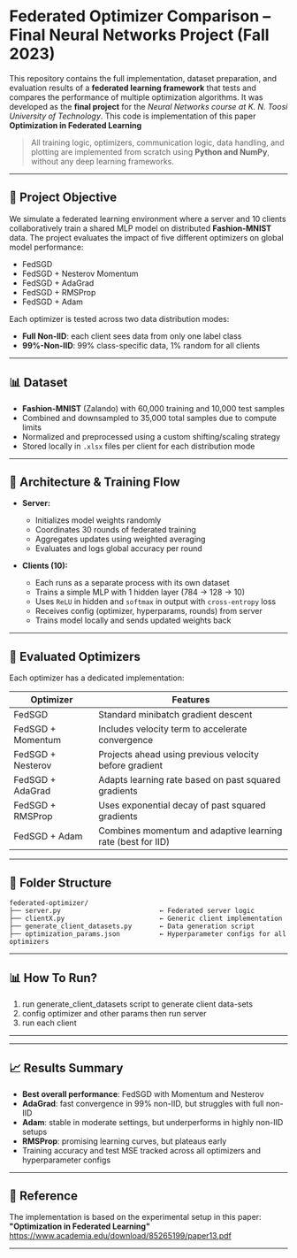 # Federated Optimizer Comparison – Final Neural Networks Project (Fall 2023)

This repository contains the full implementation, dataset preparation, and evaluation results of a **federated learning framework** that tests and compares the performance of multiple optimization algorithms. It was developed as the **final project** for the *Neural Networks course at K. N. Toosi University of Technology*.
This code is implementation of this paper **Optimization in Federated Learning**

> All training logic, optimizers, communication logic, data handling, and plotting are implemented from scratch using **Python and NumPy**, without any deep learning frameworks.

---

## 🧠 Project Objective

We simulate a federated learning environment where a server and 10 clients collaboratively train a shared MLP model on distributed **Fashion-MNIST** data. The project evaluates the impact of five different optimizers on global model performance:

- FedSGD
- FedSGD + Nesterov Momentum
- FedSGD + AdaGrad
- FedSGD + RMSProp
- FedSGD + Adam

Each optimizer is tested across two data distribution modes:

- **Full Non-IID**: each client sees data from only one label class
- **99%-Non-IID**: 99% class-specific data, 1% random for all clients

---

## 📊 Dataset

- **Fashion-MNIST** (Zalando) with 60,000 training and 10,000 test samples
- Combined and downsampled to 35,000 total samples due to compute limits
- Normalized and preprocessed using a custom shifting/scaling strategy
- Stored locally in `.xlsx` files per client for each distribution mode

---

## 🧱 Architecture & Training Flow

- **Server:**
  - Initializes model weights randomly
  - Coordinates 30 rounds of federated training
  - Aggregates updates using weighted averaging
  - Evaluates and logs global accuracy per round

- **Clients (10):**
  - Each runs as a separate process with its own dataset
  - Trains a simple MLP with 1 hidden layer (784 → 128 → 10)
  - Uses `ReLU` in hidden and `softmax` in output with `cross-entropy` loss
  - Receives config (optimizer, hyperparams, rounds) from server
  - Trains model locally and sends updated weights back

---

## 🧪 Evaluated Optimizers

Each optimizer has a dedicated implementation:

| Optimizer | Features |
|----------|----------|
| FedSGD | Standard minibatch gradient descent |
| FedSGD + Momentum | Includes velocity term to accelerate convergence |
| FedSGD + Nesterov | Projects ahead using previous velocity before gradient |
| FedSGD + AdaGrad | Adapts learning rate based on past squared gradients |
| FedSGD + RMSProp | Uses exponential decay of past squared gradients |
| FedSGD + Adam | Combines momentum and adaptive learning rate (best for IID) |

---

## 📂 Folder Structure

```
federated-optimizer/
├── server.py                         ← Federated server logic
├── clientX.py                        ← Generic client implementation
├── generate_client_datasets.py       ← Data generation script  
├── optimization_params.json          ← Hyperparameter configs for all optimizers 
```

---

## 📊 How To Run?

1) run generate_client_datasets script to generate client data-sets
2) config optimizer and other params then run server 
3) run each client
 

---
---

## 📈 Results Summary

- **Best overall performance**: FedSGD with Momentum and Nesterov
- **AdaGrad**: fast convergence in 99% non-IID, but struggles with full non-IID
- **Adam**: stable in moderate settings, but underperforms in highly non-IID setups
- **RMSProp**: promising learning curves, but plateaus early
- Training accuracy and test MSE tracked across all optimizers and hyperparameter configs
 

---

## 📘 Reference

The implementation is based on the experimental setup in this paper:  
**"Optimization in Federated Learning"**  
https://www.academia.edu/download/85265199/paper13.pdf

--- 
